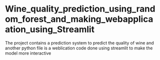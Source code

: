 # Wine_quality_prediction_using_random_forest_and_making_webapplicaation_using_Streamlit

The project contains a prediction system to predict the quality of wine and another python file is a weblication code done using streamlit to make the model more interactive
